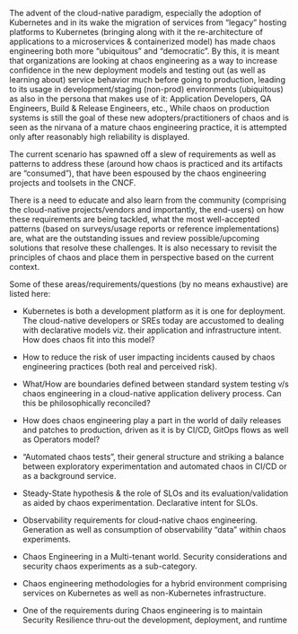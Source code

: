 The advent of the cloud-native paradigm, especially the adoption of Kubernetes and in its wake the migration of services from “legacy” hosting platforms to Kubernetes (bringing along with it the re-architecture of applications to a microservices & containerized model) has made chaos engineering both more “ubiquitous” and “democratic”. By this, it is meant that organizations are looking at chaos engineering as a way to increase confidence in the new deployment models and testing out (as well as learning about) service behavior much before going to production, leading to its usage in development/staging (non-prod) environments (ubiquitous) as also in the persona that makes use of it: Application Developers, QA Engineers, Build & Release Engineers, etc., While chaos on production systems is still the goal of these new adopters/practitioners of chaos and is seen as the nirvana of a mature chaos engineering practice, it is attempted only after reasonably high reliability is displayed.  

The current scenario has spawned off a slew of requirements as well as patterns to address these (around how chaos is practiced and its artifacts are “consumed”), that have been espoused by the chaos engineering projects and toolsets in the CNCF. 

There is a need to educate and also learn from the community (comprising the cloud-native projects/vendors and importantly, the end-users) on how these requirements are being tackled, what the most well-accepted patterns (based on surveys/usage reports or reference implementations) are, what are the outstanding issues and review possible/upcoming solutions that resolve these challenges. It is also necessary to revisit the principles of chaos and place them in perspective based on the current context. 

Some of these areas/requirements/questions (by no means exhaustive) are listed here: 

- Kubernetes is both a development platform as it is one for deployment. The cloud-native developers or SREs today are accustomed to dealing with declarative models viz. their application and infrastructure intent. How does chaos fit into this model? 

- How to reduce the risk of user impacting incidents caused by chaos engineering practices (both real and perceived risk). 

- What/How are boundaries defined between standard system testing v/s chaos engineering in a cloud-native application delivery process. Can this be philosophically reconciled? 

- How does chaos engineering play a part in the world of daily releases and patches to production, driven as it is by CI/CD, GitOps flows as well as Operators model? 

- “Automated chaos tests”, their general structure and striking a balance between exploratory experimentation and automated chaos in CI/CD or as a background service. 

- Steady-State hypothesis & the role of SLOs and its evaluation/validation as aided by chaos experimentation. Declarative intent for SLOs. 

- Observability requirements for cloud-native chaos engineering. Generation as well as consumption of observability “data” within chaos experiments. 

- Chaos Engineering in a Multi-tenant world. Security considerations and security chaos experiments as a sub-category. 

- Chaos engineering methodologies for a hybrid environment comprising services on Kubernetes as well as non-Kubernetes infrastructure. 

- One of the requirements during Chaos engineering is to maintain Security Resilience thru-out the development, deployment, and runtime
